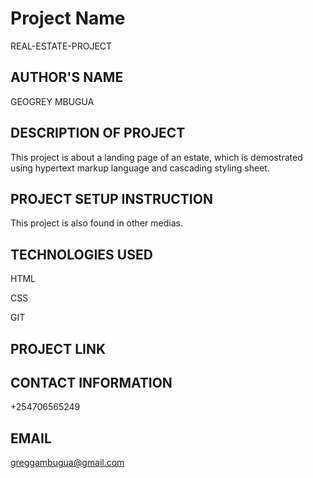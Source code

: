 # Project Name
 REAL-ESTATE-PROJECT

## AUTHOR'S NAME
GEOGREY MBUGUA

## DESCRIPTION OF PROJECT
This project is about a landing page of an estate, which is demostrated using hypertext markup language and cascading styling sheet.

## PROJECT SETUP INSTRUCTION
This project is also found in other medias.

## TECHNOLOGIES USED

HTML

CSS

GIT

## PROJECT LINK



## CONTACT INFORMATION
+254706565249

## EMAIL
greggambugua@gmail.com

